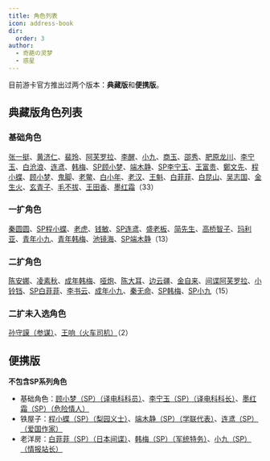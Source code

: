 ```yaml
---
title: 角色列表
icon: address-book
dir:
  order: 3
author:
  - 奇葩の灵梦
  - 惑星
---
```


<Catalog></Catalog>

目前游卡官方推出过两个版本：**典藏版**和**便携版**。

## **典藏版**角色列表

### **基础角色**
[张一挺](base.md#z-张一挺-司令)、[黄济仁](base.md#h-黄济仁-药铺大夫)、[裴玲](base.md#p-裴玲-电影明星)、[阿芙罗拉](base.md#a-阿芙罗拉-赌场荷官)、[李醒](base.md#l-李醒-租借巡捕)、[小九](base.md#x-小九-报童)、[商玉](base.md#s-商玉-酒楼掌柜)、[邵秀](base.md#s-邵秀-大家闺秀)、[肥原龙川](base.md#f-肥原龙川-特务机关长)、[李宁玉](base.md#l-李宁玉-译电科科长)、[白沧浪](base.md#b-白沧浪-情场浪子)、[连鸢](base.md#l-连鸢-作家)、[韩梅](base.md#h-韩梅-卖花女)、[SP顾小梦](base.md#g-顾小梦-sp-译电科科员)、[端木静](base.md#d-端木静-学生)、[SP李宁玉](base.md#l-李宁玉-sp-译电科科长)、[王富贵](base.md#w-王富贵-黑帮老大)、[鄭文先](base.md#z-鄭文先-日伪报社主编)、[程小蝶](base.md#c-程小蝶-花旦)、[顾小梦](base.md#g-顾小梦-译电科科员)、[鬼脚](base.md#g-鬼脚-黄包车夫)、[老鳖](base.md#l-老鳖-香烟贩子)、[白小年](base.md#b-白小年-秘书)、[老汉](base.md#l-老汉-裘家二太太)、[王魁](base.md#w-王魁-黑帮打手)、[白菲菲](base.md#b-白菲菲-护士)、[白昆山](base.md#b-白昆山-军官)、[吴志国](base.md#w-吴志国-剿匪大队长)、[金生火](base.md#j-金生火-军机处处长)、[玄青子](base.md#x-玄青子-算命先生)、[毛不拔](base.md#m-毛不拔-古董商人)、[王田香](base.md#w-王田香-特务处长)、[墨红霜](base.md#m-墨红霜-sp-危险情人)（33）

### **一扩角色**
[秦圆圆](extend1.md#q-秦圆圆-风尘侠女)、[SP程小蝶](extend1.md#c-程小蝶-sp-梨园义士)、[老虎](extend1.md#l-老虎-地下领袖)、[钱敏](extend1.md#q-钱敏-调查科员)、[SP连鸢](extend1.md#l-连鸢-sp-爱国作家)、[盛老板](extend1.md#s-盛老板-富商)、[简先生](extend1.md#j-简先生-话剧演员)、[高桥智子](extend1.md#g-高桥智子-艺伎)、[玛利亚](extend1.md#m-玛利亚-修女)、[青年小九](extend1.md#x-小九-追梦少年)、[青年韩梅](extend1.md#h-韩梅-特务学员)、[池镜海](extend1.md#c-池镜海-破译专家)、[SP端木静](extend1.md#d-端木静-sp-学联代表)（13）

### **二扩角色**
[陈安娜](extend2.md#c-陈安娜-速记员)、[凌素秋](extend2.md#l-凌素秋-棋手)、[成年韩梅](extend2.md#h-韩梅-特务处长)、[哑炮](extend2.md#y-哑炮-乞丐)、[陈大耳](extend2.md#c-陈大耳-包打听)、[边云疆](extend2.md#b-边云疆-军人)、[金自来](extend2.md#j-金自来-老千)、[间谍阿芙罗拉](extend2.md#a-阿芙罗拉-苏联间谍)、[小铃铛](extend2.md#x-小铃铛-杂耍艺人)、[SP白菲菲](extend2.md#b-白菲菲-sp-日本间谍)、[李书云](extend2.md#l-李书云-教授)、[成年小九](extend2.md#x-小九-反特砥柱)、[秦无命](extend2.md#q-秦无命-死士)、[SP韩梅](extend2.md#h-韩梅-sp-军统特务)、[SP小九](extend2.md#x-小九-sp-情报站长)（15）

### **二扩未入选角色**
[孙守謨（参谋）](extend2.md#非正式-孙守謨-参谋)、[王响（火车司机）](extend2.md#非正式-王响-火车司机)（2）

## **便携版**
**不包含SP系列角色**
- 基础角色：[顾小梦（SP）（译电科科员）](base.md#g-顾小梦-sp-译电科科员)、[李宁玉（SP）（译电科科长）](base.md#l-李宁玉-sp-译电科科长)、[墨红霜（SP）（危险情人）](base.md#m-墨红霜-sp-危险情人)
- 铁屋子：[程小蝶（SP）（梨园义士）](extend1.md#c-程小蝶-sp-梨园义士)、[端木静（SP）（学联代表）](extend1.md#d-端木静-sp-学联代表)、[连鸢（SP）（爱国作家）](extend1.md#l-连鸢-sp-爱国作家)
- 老洋房：[白菲菲（SP）（日本间谍）](extend2.md#b-白菲菲-sp-日本间谍)、[韩梅（SP）（军统特务）](extend2.md#h-韩梅-sp-军统特务)、[小九（SP）（情报站长）](extend2.md#x-小九-sp-情报站长)
